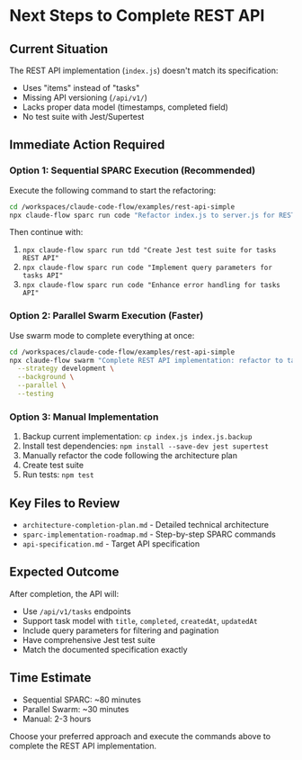 # Next Steps to Complete REST API

## Current Situation
The REST API implementation (`index.js`) doesn't match its specification:
- Uses "items" instead of "tasks"
- Missing API versioning (`/api/v1/`)
- Lacks proper data model (timestamps, completed field)
- No test suite with Jest/Supertest

## Immediate Action Required

### Option 1: Sequential SPARC Execution (Recommended)
Execute the following command to start the refactoring:

```bash
cd /workspaces/claude-code-flow/examples/rest-api-simple
npx claude-flow sparc run code "Refactor index.js to server.js for REST API: change resource from items to tasks, add API versioning /api/v1/, update data model with title/completed/timestamps"
```

Then continue with:
1. `npx claude-flow sparc run tdd "Create Jest test suite for tasks REST API"`
2. `npx claude-flow sparc run code "Implement query parameters for tasks API"`
3. `npx claude-flow sparc run code "Enhance error handling for tasks API"`

### Option 2: Parallel Swarm Execution (Faster)
Use swarm mode to complete everything at once:

```bash
cd /workspaces/claude-code-flow/examples/rest-api-simple
npx claude-flow swarm "Complete REST API implementation: refactor to tasks resource with proper data model, add API versioning, create Jest test suite, implement query parameters, enhance error handling" \
  --strategy development \
  --background \
  --parallel \
  --testing
```

### Option 3: Manual Implementation
1. Backup current implementation: `cp index.js index.js.backup`
2. Install test dependencies: `npm install --save-dev jest supertest`
3. Manually refactor the code following the architecture plan
4. Create test suite
5. Run tests: `npm test`

## Key Files to Review
- `architecture-completion-plan.md` - Detailed technical architecture
- `sparc-implementation-roadmap.md` - Step-by-step SPARC commands
- `api-specification.md` - Target API specification

## Expected Outcome
After completion, the API will:
- Use `/api/v1/tasks` endpoints
- Support task model with `title`, `completed`, `createdAt`, `updatedAt`
- Include query parameters for filtering and pagination
- Have comprehensive Jest test suite
- Match the documented specification exactly

## Time Estimate
- Sequential SPARC: ~80 minutes
- Parallel Swarm: ~30 minutes
- Manual: 2-3 hours

Choose your preferred approach and execute the commands above to complete the REST API implementation.